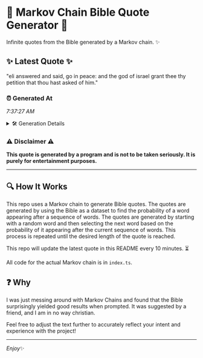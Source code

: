 # 📖 Markov Chain Bible Quote Generator 📖

Infinite quotes from the Bible generated by a Markov chain. ✨

## ✨ Latest Quote ✨
"eli answered and said, go in peace: and the god of israel grant thee thy petition that thou hast asked of him."

### ⏰ Generated At
*7:37:27 AM*

<details>
    <summary>🛠️ Generation Details</summary>
    <p>
        <strong>🌱 Seed:</strong> eli<br>
        <strong>🔄 Iterations:</strong> 21<br>
        <strong>📜 Context History:</strong><br>[ eli ]: answered<br>[ eli, answered ]: and<br>[ eli, answered, and ]: said,<br>[ eli, answered, and, said, ]: go<br>[ eli, answered, and, said,, go ]: in<br>[ eli, answered, and, said,, go, in ]: peace:<br>[ answered, and, said,, go, in, peace: ]: and<br>[ and, said,, go, in, peace:, and ]: the<br>[ said,, go, in, peace:, and, the ]: god<br>[ go, in, peace:, and, the, god ]: of<br>[ in, peace:, and, the, god, of ]: israel<br>[ peace:, and, the, god, of, israel ]: grant<br>[ and, the, god, of, israel, grant ]: thee<br>[ the, god, of, israel, grant, thee ]: thy<br>[ god, of, israel, grant, thee, thy ]: petition<br>[ of, israel, grant, thee, thy, petition ]: that<br>[ israel, grant, thee, thy, petition, that ]: thou<br>[ grant, thee, thy, petition, that, thou ]: hast<br>[ thee, thy, petition, that, thou, hast ]: asked<br>[ thy, petition, that, thou, hast, asked ]: of<br>[ petition, that, thou, hast, asked, of ]: him.<br>
    </p>
</details>

### ⚠️ Disclaimer ⚠️
**This quote is generated by a program and is not to be taken seriously. It is purely for entertainment purposes.**

---

## 🔍 How It Works

This repo uses a Markov chain to generate Bible quotes. The quotes are generated by using the Bible as a dataset to find the probability of a word appearing after a sequence of words. The quotes are generated by starting with a random word and then selecting the next word based on the probability of it appearing after the current sequence of words. This process is repeated until the desired length of the quote is reached.

This repo will update the latest quote in this README every 10 minutes. ⏳

All code for the actual Markov chain is in `index.ts`.

## ❓ Why

I was just messing around with Markov Chains and found that the Bible surprisingly yielded good results when prompted. 
It was suggested by a friend, and I am in no way christian.

Feel free to adjust the text further to accurately reflect your intent and experience with the project!

---

*Enjoy*✨
